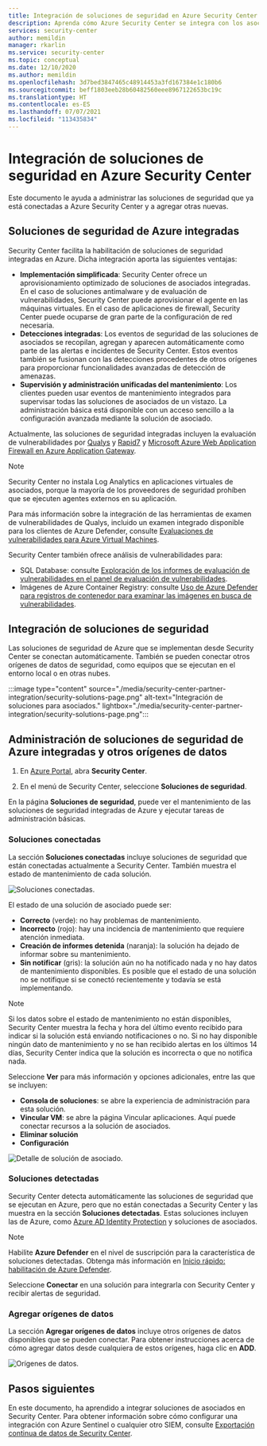 ```yaml
---
title: Integración de soluciones de seguridad en Azure Security Center | Microsoft Docs
description: Aprenda cómo Azure Security Center se integra con los asociados para mejorar la seguridad general de los recursos de Azure.
services: security-center
author: memildin
manager: rkarlin
ms.service: security-center
ms.topic: conceptual
ms.date: 12/10/2020
ms.author: memildin
ms.openlocfilehash: 3d7bed3847465c48914453a3fd167384e1c180b6
ms.sourcegitcommit: beff1803eeb28b60482560eee8967122653bc19c
ms.translationtype: HT
ms.contentlocale: es-ES
ms.lasthandoff: 07/07/2021
ms.locfileid: "113435834"
---
```

# <a name="integrate-security-solutions-in-azure-security-center"></a>Integración de soluciones de seguridad en Azure Security Center
Este documento le ayuda a administrar las soluciones de seguridad que ya está conectadas a Azure Security Center y a agregar otras nuevas.

## <a name="integrated-azure-security-solutions"></a>Soluciones de seguridad de Azure integradas
Security Center facilita la habilitación de soluciones de seguridad integradas en Azure. Dicha integración aporta las siguientes ventajas:

- **Implementación simplificada**: Security Center ofrece un aprovisionamiento optimizado de soluciones de asociados integradas. En el caso de soluciones antimalware y de evaluación de vulnerabilidades, Security Center puede aprovisionar el agente en las máquinas virtuales. En el caso de aplicaciones de firewall, Security Center puede ocuparse de gran parte de la configuración de red necesaria.
- **Detecciones integradas**: Los eventos de seguridad de las soluciones de asociados se recopilan, agregan y aparecen automáticamente como parte de las alertas e incidentes de Security Center. Estos eventos también se fusionan con las detecciones procedentes de otros orígenes para proporcionar funcionalidades avanzadas de detección de amenazas.
- **Supervisión y administración unificadas del mantenimiento**: Los clientes pueden usar eventos de mantenimiento integrados para supervisar todas las soluciones de asociados de un vistazo. La administración básica está disponible con un acceso sencillo a la configuración avanzada mediante la solución de asociado.

Actualmente, las soluciones de seguridad integradas incluyen la evaluación de vulnerabilidades por [Qualys](https://www.qualys.com/public-cloud/#azure) y [Rapid7](https://www.rapid7.com/products/insightvm/) y [Microsoft Azure Web Application Firewall en Azure Application Gateway](../web-application-firewall/ag/ag-overview.md).

> [!NOTE]
> Security Center no instala Log Analytics en aplicaciones virtuales de asociados, porque la mayoría de los proveedores de seguridad prohíben que se ejecuten agentes externos en su aplicación.

Para más información sobre la integración de las herramientas de examen de vulnerabilidades de Qualys, incluido un examen integrado disponible para los clientes de Azure Defender, consulte [Evaluaciones de vulnerabilidades para Azure Virtual Machines](deploy-vulnerability-assessment-vm.md).

Security Center también ofrece análisis de vulnerabilidades para:

* SQL Database: consulte [Exploración de los informes de evaluación de vulnerabilidades en el panel de evaluación de vulnerabilidades](defender-for-sql-on-machines-vulnerability-assessment.md#explore-vulnerability-assessment-reports).
* Imágenes de Azure Container Registry: consulte [Uso de Azure Defender para registros de contenedor para examinar las imágenes en busca de vulnerabilidades](defender-for-container-registries-usage.md).

## <a name="how-security-solutions-are-integrated"></a>Integración de soluciones de seguridad
Las soluciones de seguridad de Azure que se implementan desde Security Center se conectan automáticamente. También se pueden conectar otros orígenes de datos de seguridad, como equipos que se ejecutan en el entorno local o en otras nubes.

:::image type="content" source="./media/security-center-partner-integration/security-solutions-page.png" alt-text="Integración de soluciones para asociados." lightbox="./media/security-center-partner-integration/security-solutions-page.png":::

## <a name="manage-integrated-azure-security-solutions-and-other-data-sources"></a>Administración de soluciones de seguridad de Azure integradas y otros orígenes de datos

1. En [Azure Portal](https://azure.microsoft.com/features/azure-portal/), abra **Security Center**.

1. En el menú de Security Center, seleccione **Soluciones de seguridad**.

En la página **Soluciones de seguridad**, puede ver el mantenimiento de las soluciones de seguridad integradas de Azure y ejecutar tareas de administración básicas.

### <a name="connected-solutions"></a>Soluciones conectadas

La sección **Soluciones conectadas** incluye soluciones de seguridad que están conectadas actualmente a Security Center. También muestra el estado de mantenimiento de cada solución.  

![Soluciones conectadas.](./media/security-center-partner-integration/connected-solutions.png)

El estado de una solución de asociado puede ser:

* **Correcto** (verde): no hay problemas de mantenimiento.
* **Incorrecto** (rojo): hay una incidencia de mantenimiento que requiere atención inmediata.
* **Creación de informes detenida** (naranja): la solución ha dejado de informar sobre su mantenimiento.
* **Sin notificar** (gris): la solución aún no ha notificado nada y no hay datos de mantenimiento disponibles. Es posible que el estado de una solución no se notifique si se conectó recientemente y todavía se está implementando.

> [!NOTE]
> Si los datos sobre el estado de mantenimiento no están disponibles, Security Center muestra la fecha y hora del último evento recibido para indicar si la solución está enviando notificaciones o no. Si no hay disponible ningún dato de mantenimiento y no se han recibido alertas en los últimos 14 días, Security Center indica que la solución es incorrecta o que no notifica nada.
>
>

Seleccione **Ver** para más información y opciones adicionales, entre las que se incluyen:

   - **Consola de soluciones**: se abre la experiencia de administración para esta solución.
   - **Vincular VM**: se abre la página Vincular aplicaciones. Aquí puede conectar recursos a la solución de asociados.
   - **Eliminar solución**
   - **Configuración**

   ![Detalle de solución de asociado.](./media/security-center-partner-integration/partner-solutions-detail.png)


### <a name="discovered-solutions"></a>Soluciones detectadas

Security Center detecta automáticamente las soluciones de seguridad que se ejecutan en Azure, pero que no están conectadas a Security Center y las muestra en la sección **Soluciones detectadas**. Estas soluciones incluyen las de Azure, como [Azure AD Identity Protection](../active-directory/identity-protection/overview-identity-protection.md) y soluciones de asociados.

> [!NOTE]
> Habilite **Azure Defender** en el nivel de suscripción para la característica de soluciones detectadas. Obtenga más información en [Inicio rápido: habilitación de Azure Defender](enable-azure-defender.md).

Seleccione **Conectar** en una solución para integrarla con Security Center y recibir alertas de seguridad.

### <a name="add-data-sources"></a>Agregar orígenes de datos

La sección **Agregar orígenes de datos** incluye otros orígenes de datos disponibles que se pueden conectar. Para obtener instrucciones acerca de cómo agregar datos desde cualquiera de estos orígenes, haga clic en **ADD**.

![Orígenes de datos.](./media/security-center-partner-integration/add-data-sources.png)



## <a name="next-steps"></a>Pasos siguientes

En este documento, ha aprendido a integrar soluciones de asociados en Security Center. Para obtener información sobre cómo configurar una integración con Azure Sentinel o cualquier otro SIEM, consulte [Exportación continua de datos de Security Center](continuous-export.md).